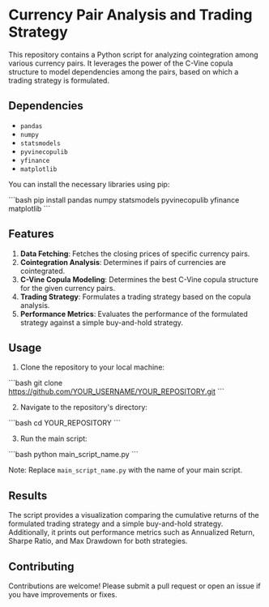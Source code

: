 # Currency Pair Analysis and Trading Strategy

This repository contains a Python script for analyzing cointegration among various currency pairs. It leverages the power of the C-Vine copula structure to model dependencies among the pairs, based on which a trading strategy is formulated.

## Dependencies

- `pandas`
- `numpy`
- `statsmodels`
- `pyvinecopulib`
- `yfinance`
- `matplotlib`

You can install the necessary libraries using pip:

\```bash
pip install pandas numpy statsmodels pyvinecopulib yfinance matplotlib
\```

## Features

1. **Data Fetching**: Fetches the closing prices of specific currency pairs.
2. **Cointegration Analysis**: Determines if pairs of currencies are cointegrated.
3. **C-Vine Copula Modeling**: Determines the best C-Vine copula structure for the given currency pairs.
4. **Trading Strategy**: Formulates a trading strategy based on the copula analysis.
5. **Performance Metrics**: Evaluates the performance of the formulated strategy against a simple buy-and-hold strategy.

## Usage

1. Clone the repository to your local machine:

\```bash
git clone https://github.com/YOUR_USERNAME/YOUR_REPOSITORY.git
\```

2. Navigate to the repository's directory:

\```bash
cd YOUR_REPOSITORY
\```

3. Run the main script:

\```bash
python main_script_name.py
\```

Note: Replace `main_script_name.py` with the name of your main script.

## Results

The script provides a visualization comparing the cumulative returns of the formulated trading strategy and a simple buy-and-hold strategy. Additionally, it prints out performance metrics such as Annualized Return, Sharpe Ratio, and Max Drawdown for both strategies.

## Contributing

Contributions are welcome! Please submit a pull request or open an issue if you have improvements or fixes.

